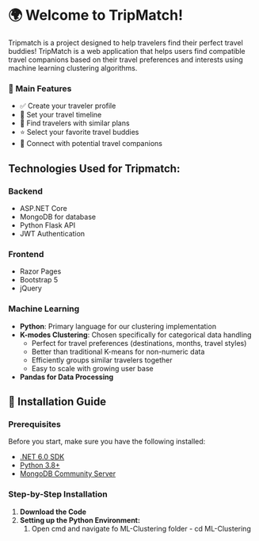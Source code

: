 # 🌍 Welcome to TripMatch! 

Tripmatch is a  project designed to help travelers find their perfect travel buddies!
TripMatch is a web application that helps users find compatible travel companions based on their travel preferences and interests using machine learning clustering algorithms.

### 🎯 Main Features
- ✅ Create your traveler profile
- 📅 Set your travel timeline
- 🤝 Find travelers with similar plans
- ⭐ Select your favorite travel buddies
- 📱 Connect with potential travel companions


## Technologies Used for Tripmatch:

### Backend
- ASP.NET Core
- MongoDB for database
- Python Flask API
- JWT Authentication

### Frontend
- Razor Pages
- Bootstrap 5
- jQuery

### Machine Learning
- **Python**: Primary language for our clustering implementation
- **K-modes Clustering**: Chosen specifically for categorical data handling
  - Perfect for travel preferences (destinations, months, travel styles)
  - Better than traditional K-means for non-numeric data
  - Efficiently groups similar travelers together
  - Easy to scale with growing user base
- **Pandas for Data Processing**


## 🚀 Installation Guide

### Prerequisites
Before you start, make sure you have the following installed:
- [.NET 6.0 SDK](https://dotnet.microsoft.com/download/dotnet/6.0)
- [Python 3.8+](https://www.python.org/downloads/)
- [MongoDB Community Server](https://www.mongodb.com/try/download/community)

### Step-by-Step Installation
1. **Download the Code**
2. **Setting up the Python Environment:**
    1. Open cmd and navigate fo ML-Clustering folder - cd ML-Clustering